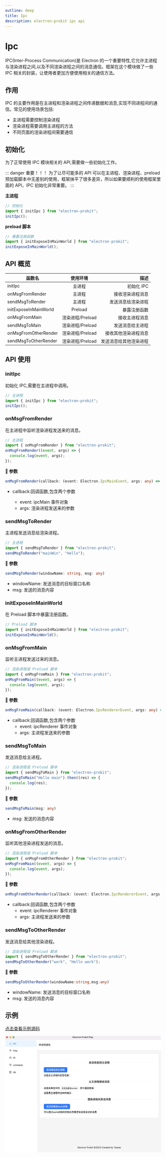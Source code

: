 ```yaml
---
outline: deep
title: Ipc
description: electron-prokit ipc api
---
```


# Ipc

IPC(Inter-Process Communication)是 Electron 的一个重要特性,它允许主进程与渲染进程之间,以及不同渲染进程之间的消息通信。框架在这个模块做了一些 IPC 相关的封装，让使用者更加方便使用相关的通信方法。

## 作用

IPC 的主要作用是在主进程和渲染进程之间传递数据和消息,实现不同进程间的通信。常见的使用场景包括:

- 主进程需要控制渲染进程
- 渲染进程需要调用主进程的方法
- 不同页面的渲染进程间需要通信

## 初始化

为了正常使用 IPC 模块相关的 API,需要做一些初始化工作。

::: danger 重要！！！
为了让尽可能多的 API 可以在主进程、渲染进程、preload 预加载脚本中无差别的使用，框架抹平了很多差异，所以如果要顺利的使用框架里面的 API，IPC 初始化非常重要。
:::

**主进程**

```ts
// 初始化
import { initIpc } from "electron-prokit";
initIpc();
```

**preload 脚本**

```ts
// 暴露注册函数
import { initExposeInMainWorld } from "electron-prokit";
initExposeInMainWorld();
```

## API 概览

| 函数名                |     使用环境     |                   描述 |
| --------------------- | :--------------: | ---------------------: |
| initIpc               |      主进程      |             初始化 IPC |
| onMsgFromRender       |      主进程      |       接收渲染进程消息 |
| sendMsgToRender       |      主进程      |     发送消息给渲染进程 |
| initExposeInMainWorld |     Preload      |           暴露注册函数 |
| onMsgFromMain         | 渲染进程/Preload |         接收主进程消息 |
| sendMsgToMain         | 渲染进程/Preload |       发送消息给主进程 |
| onMsgFromOtherRender  | 渲染进程/Preload |   接收其他渲染进程消息 |
| sendMsgToOtherRender  | 渲染进程/Preload | 发送消息给其他渲染进程 |

## API 使用

### initIpc

初始化 IPC,需要在主进程中调用。

```ts
// 主进程
import { initIpc } from "electron-prokit";
initIpc();
```

### onMsgFromRender

在主进程中监听渲染进程发送来的消息。

```ts
// 主进程
import { onMsgFromRender } from "electron-prokit";
onMsgFromRender((event, args) => {
  console.log(event, args);
});
```

**:speech_balloon: 参数**

```ts
onMsgFromRender(callback: (event: Electron.IpcMainEvent, args: any) => void)
```

- callback:回调函数,包含两个参数

  - event: ipcMain 事件对象
  - args: 渲染进程发送来的参数

### sendMsgToRender

主进程发送消息给渲染进程。

```ts
// 主进程
import { sendMsgToRender } from "electron-prokit";
sendMsgToRender("mainWin", "Hello");
```

**:speech_balloon: 参数**

```ts
sendMsgToRender(windowName: string, msg: any)
```

- windowName: 发送消息的目标窗口名称
- msg: 发送的消息内容

### initExposeInMainWorld

在 Preload 脚本中暴露注册函数。

```ts
// Preload 脚本
import { initExposeInMainWorld } from "electron-prokit";
initExposeInMainWorld();
```

### onMsgFromMain

监听主进程发送过来的消息。

```ts
// 渲染进程或 Preload 脚本
import { onMsgFromMain } from "electron-prokit";
onMsgFromMain((event, args) => {
  console.log(event, args);
});
```

**:speech_balloon: 参数**

```ts
onMsgFromMain(callback: (event: Electron.IpcRendererEvent, args: any) => void)
```

- callback:回调函数,包含两个参数
  - event: ipcRenderer 事件对象
  - args: 主进程发送来的参数

### sendMsgToMain

发送消息给主进程。

```ts
// 渲染进程或 Preload 脚本
import { sendMsgToMain } from "electron-prokit";
sendMsgToMain("Hello main").then((res) => {
  console.log(res);
});
```

**:speech_balloon: 参数**

```ts
sendMsgToMain(msg: any)
```

- msg: 发送的消息内容

### onMsgFromOtherRender

监听其他渲染进程发送的消息。

```ts
// 渲染进程或 Preload 脚本
import { onMsgFromOtherRender } from "electron-prokit";
onMsgFromMain((event, args) => {
  console.log(event, args);
});
```

**:speech_balloon: 参数**

```ts
onMsgFromOtherRender(callback: (event: Electron.IpcRendererEvent, args: any) => void)
```

- callback:回调函数,包含两个参数
  - event: ipcRenderer 事件对象
  - args: 主进程发送来的参数

### sendMsgToOtherRender

发送消息给其他渲染进程。

```ts
// 渲染进程或 Preload 脚本
import { sendMsgToOtherRender } from "electron-prokit";
sendMsgToOtherRender("work", "Hello work");
```
**:speech_balloon: 参数**

```ts
sendMsgToOtherRender(windowName:string,msg:any)
```

- windowName: 发送消息的目标窗口名称
- msg: 发送的消息内容

## 示例

[点击查看示例源码](https://github.com/Xutaotaotao/electron-prokit/blob/main/play/src/render/pages/ipc.tsx)

![alt ipc](/api/ipc-demo.png)